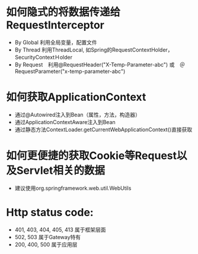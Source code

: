# 如何隐式的将数据传递给RequestInterceptor
- By Global 利用全局变量，配置文件
- By Thread 利用ThreadLocal, 如Spring的RequestContextHolder，SecurityContextＨolder
- By Request　利用@RequestHeader("X-Temp-Parameter-abc") 或　＠RequestParameter("x-temp-parameter-abc")

# 如何获取ApplicationContext
- 通过@Autowired注入到Bean（属性，方法，构造器）
- 通过ApplicationContextAware注入到Bean
- 通过静态方法ContextLoader.getCurrentWebApplicationContext()直接获取

# 如何更便捷的获取Cookie等Request以及Servlet相关的数据
- 建议使用org.springframework.web.util.WebUtils

# Http status code:
- 401, 403, 404, 405, 413 属于框架层面
- 502, 503 属于Gateway特有
- 200, 400, 500 属于应用层